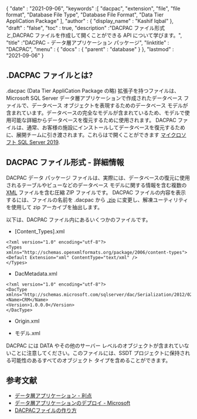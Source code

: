 {
  "date" : "2021-09-06",
  "keywords" :[ "dacpac", "extension", "file", "file format", "Database File Type", "Database File Format", "Data Tier AppliCation Package" ],
  "author" : {
    "display_name" : "Kashif Iqbal"
},
  "draft" : "false",
  "toc" : true,
  "description" :"DACPAC ファイル形式と,DACPAC ファイルを作成して開くことができる API について学びます。",
  "title" :"DACPAC - データ層アプリケーション パッケージ",
  "linktitle" : "DACPAC",
  "menu" : {
    "docs" : {
      "parent" : "database"
}
},
  "lastmod" : "2021-09-06"
}

## .DACPAC ファイルとは?

.dacpac (Data Tier AppliCation Package の略) 拡張子を持つファイルは、Microsoft SQL Server データ層アプリケーションで作成されたデータベース ファイルで、データベース オブジェクトを表現するためのデータベース モデルが含まれています。データベースの完全なモデルが含まれているため、モデルで使用可能な詳細からデータベースを復元するために使用されます。 DACPAC ファイルは、通常、お客様の施設にインストールしてデータベースを復元するために、展開チームに引き渡されます。これらはで開くことができます
[マイクロソフト SQL Server 2019](https://www.microsoft.com/en-us/sql-server/sql-server-2019).

## DACPAC ファイル形式 - 詳細情報

DACPAC データ パッケージ ファイルは、実際には、データベースの復元に使用されるテーブルやビューなどのデータベース モデルに関する情報を含む複数の [XML](/web/xml/) ファイルを含む圧縮 ZIP ファイルです。 DACPAC ファイルの内容を表示するには、ファイルの名前を .dacpac から [.zip](/compression/zip/) に変更し、解凍ユーティリティを使用して zip アーカイブを抽出します。

以下は、DACPAC ファイル内にあるいくつかのファイルです。

* [Content_Types].xml
```
<?xml version="1.0" encoding="utf-8"?>
<Types
xmlns="http://schemas.openxmlformats.org/package/2006/content-types">
<Default Extension="xml" ContentType="text/xml" />
</Types>
```
* DacMetadata.xml

```
<?xml version="1.0" encoding="utf-8"?>
<DacType xmlns="http://schemas.microsoft.com/sqlserver/dac/Serialization/2012/02">
<Name>CRM</Name>
<Version>1.0.0.0</Version>
</DacType>
```
* Origin.xml

* モデル.xml

DACPAC には DATA やその他のサーバー レベルのオブジェクトが含まれていないことに注意してください。このファイルには、SSDT プロジェクトに保持される可能性のあるすべてのオブジェクト タイプを含めることができます。

## 参考文献

* [データ層アプリケーション - 利点](https://learn.microsoft.com/en-us/sql/relational-databases/data-tier-applications/data-tier-applications)
* [データ層アプリケーションのデプロイ - Microsoft](https://learn.microsoft.com/en-us/sql/relational-databases/data-tier-applications/deploy-a-data-tier-application)
* [DACPACファイルの作り方](https://azureplayer.net/2018/10/how-to-create-dacpac-file/)

